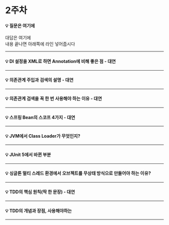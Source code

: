 # 2주차  
#### :bulb: 질문은 여기에  
대답은 여기에  
내용 끝나면 아래쪽에 라인 넣어줍시다  

--------

#### :bulb: DI 설정을 XML로 하면 Annotation에 비해 좋은 점 - 대연

--------

#### :bulb: 의존관계 주입과 검색의 설명 - 대연

--------

#### :bulb: 의존관계 검색을 꼭 한 번 사용해야 하는 이유 - 대연

--------

#### :bulb: 스프링 Bean의 스코프 4가지 - 대연

--------

#### :bulb: JVM에서 Class Loader가 무엇인지?

--------

#### :bulb: JUnit 5에서 바뀐 부분

---------

#### :bulb: 싱글톤 멀티 스레드 환경에서 오브젝트를 무상태 방식으로 만들어야 하는 이유?

---------

#### :bulb: TDD의 핵심 원칙(딱 한 문장) - 대연

---------

#### :bulb: TDD의 개념과 장점, 사용해야하는 

---------
